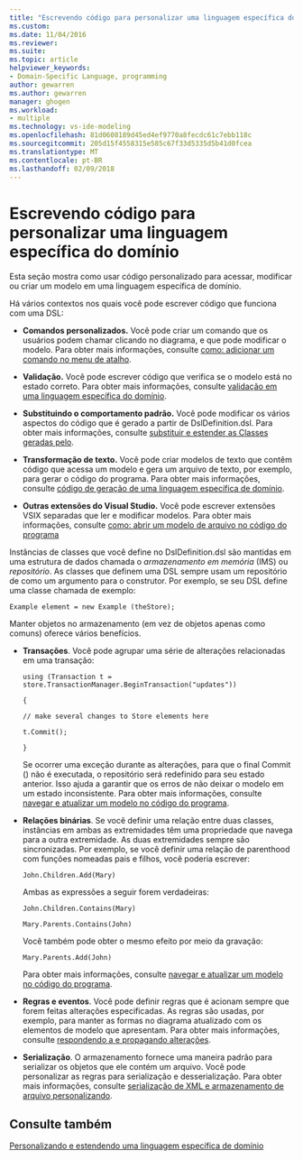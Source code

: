 ```yaml
---
title: "Escrevendo código para personalizar uma linguagem específica do domínio | Microsoft Docs"
ms.custom: 
ms.date: 11/04/2016
ms.reviewer: 
ms.suite: 
ms.topic: article
helpviewer_keywords:
- Domain-Specific Language, programming
author: gewarren
ms.author: gewarren
manager: ghogen
ms.workload:
- multiple
ms.technology: vs-ide-modeling
ms.openlocfilehash: 81d0608189d45ed4ef9770a8fecdc61c7ebb118c
ms.sourcegitcommit: 205d15f4558315e585c67f33d5335d5b41d0fcea
ms.translationtype: MT
ms.contentlocale: pt-BR
ms.lasthandoff: 02/09/2018
---
```

# <a name="writing-code-to-customise-a-domain-specific-language"></a>Escrevendo código para personalizar uma linguagem específica do domínio
Esta seção mostra como usar código personalizado para acessar, modificar ou criar um modelo em uma linguagem específica de domínio.  
  
 Há vários contextos nos quais você pode escrever código que funciona com uma DSL:  
  
-   **Comandos personalizados.** Você pode criar um comando que os usuários podem chamar clicando no diagrama, e que pode modificar o modelo. Para obter mais informações, consulte [como: adicionar um comando no menu de atalho](../modeling/how-to-add-a-command-to-the-shortcut-menu.md).  
  
-   **Validação.** Você pode escrever código que verifica se o modelo está no estado correto. Para obter mais informações, consulte [validação em uma linguagem específica do domínio](../modeling/validation-in-a-domain-specific-language.md).  
  
-   **Substituindo o comportamento padrão.** Você pode modificar os vários aspectos do código que é gerado a partir de DslDefinition.dsl. Para obter mais informações, consulte [substituir e estender as Classes geradas pelo](../modeling/overriding-and-extending-the-generated-classes.md).  
  
-   **Transformação de texto.** Você pode criar modelos de texto que contêm código que acessa um modelo e gera um arquivo de texto, por exemplo, para gerar o código do programa. Para obter mais informações, consulte [código de geração de uma linguagem específica de domínio](../modeling/generating-code-from-a-domain-specific-language.md).  
  
-   **Outras extensões do Visual Studio.** Você pode escrever extensões VSIX separadas que ler e modificar modelos. Para obter mais informações, consulte [como: abrir um modelo de arquivo no código do programa](../modeling/how-to-open-a-model-from-file-in-program-code.md)  
  
 Instâncias de classes que você define no DslDefinition.dsl são mantidas em uma estrutura de dados chamada o *armazenamento em memória* (IMS) ou *repositório*. As classes que definem uma DSL sempre usam um repositório de como um argumento para o construtor. Por exemplo, se seu DSL define uma classe chamada de exemplo:  
  
 `Example element = new Example (theStore);`  
  
 Manter objetos no armazenamento (em vez de objetos apenas como comuns) oferece vários benefícios.  
  
-   **Transações**. Você pode agrupar uma série de alterações relacionadas em uma transação:  
  
     `using (Transaction t = store.TransactionManager.BeginTransaction("updates"))`  
  
     `{`  
  
     `// make several changes to Store elements here`  
  
     `t.Commit();`  
  
     `}`  
  
     Se ocorrer uma exceção durante as alterações, para que o final Commit () não é executada, o repositório será redefinido para seu estado anterior. Isso ajuda a garantir que os erros de não deixar o modelo em um estado inconsistente. Para obter mais informações, consulte [navegar e atualizar um modelo no código do programa](../modeling/navigating-and-updating-a-model-in-program-code.md).  
  
-   **Relações binárias**. Se você definir uma relação entre duas classes, instâncias em ambas as extremidades têm uma propriedade que navega para a outra extremidade. As duas extremidades sempre são sincronizadas. Por exemplo, se você definir uma relação de parenthood com funções nomeadas pais e filhos, você poderia escrever:  
  
     `John.Children.Add(Mary)`  
  
     Ambas as expressões a seguir forem verdadeiras:  
  
     `John.Children.Contains(Mary)`  
  
     `Mary.Parents.Contains(John)`  
  
     Você também pode obter o mesmo efeito por meio da gravação:  
  
     `Mary.Parents.Add(John)`  
  
     Para obter mais informações, consulte [navegar e atualizar um modelo no código do programa](../modeling/navigating-and-updating-a-model-in-program-code.md).  
  
-   **Regras e eventos**. Você pode definir regras que é acionam sempre que forem feitas alterações especificadas. As regras são usadas, por exemplo, para manter as formas no diagrama atualizado com os elementos de modelo que apresentam. Para obter mais informações, consulte [respondendo a e propagando alterações](../modeling/responding-to-and-propagating-changes.md).  
  
-   **Serialização**. O armazenamento fornece uma maneira padrão para serializar os objetos que ele contém um arquivo. Você pode personalizar as regras para serialização e desserialização. Para obter mais informações, consulte [serialização de XML e armazenamento de arquivo personalizando](../modeling/customizing-file-storage-and-xml-serialization.md).  
  
## <a name="see-also"></a>Consulte também  
 [Personalizando e estendendo uma linguagem específica de domínio](../modeling/customizing-and-extending-a-domain-specific-language.md)